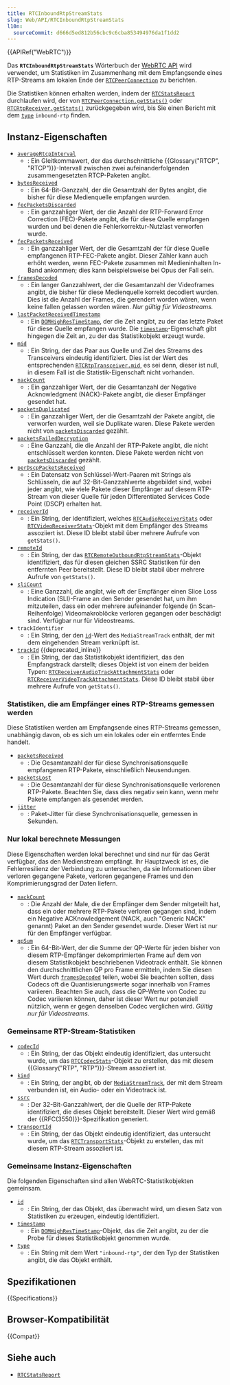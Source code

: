 ```yaml
---
title: RTCInboundRtpStreamStats
slug: Web/API/RTCInboundRtpStreamStats
l10n:
  sourceCommit: d666d5ed812b56cbc9c6cba853494976da1f1dd2
---
```


{{APIRef("WebRTC")}}

Das **`RTCInboundRtpStreamStats`** Wörterbuch der [WebRTC API](/de/docs/Web/API/WebRTC_API) wird verwendet, um Statistiken im Zusammenhang mit dem Empfangsende eines RTP-Streams am lokalen Ende der [`RTCPeerConnection`](/de/docs/Web/API/RTCPeerConnection) zu berichten.

Die Statistiken können erhalten werden, indem der [`RTCStatsReport`](/de/docs/Web/API/RTCStatsReport) durchlaufen wird, der von [`RTCPeerConnection.getStats()`](/de/docs/Web/API/RTCPeerConnection/getStats) oder [`RTCRtpReceiver.getStats()`](/de/docs/Web/API/RTCRtpReceiver/getStats) zurückgegeben wird, bis Sie einen Bericht mit dem [`type`](#type) `inbound-rtp` finden.

## Instanz-Eigenschaften

- [`averageRtcpInterval`](/de/docs/Web/API/RTCInboundRtpStreamStats/averageRtcpInterval)
  - : Ein Gleitkommawert, der das durchschnittliche {{Glossary("RTCP", "RTCP")}}-Intervall zwischen zwei aufeinanderfolgenden zusammengesetzten RTCP-Paketen angibt.
- [`bytesReceived`](/de/docs/Web/API/RTCInboundRtpStreamStats/bytesReceived)
  - : Ein 64-Bit-Ganzzahl, der die Gesamtzahl der Bytes angibt, die bisher für diese Medienquelle empfangen wurden.
- [`fecPacketsDiscarded`](/de/docs/Web/API/RTCInboundRtpStreamStats/fecPacketsDiscarded)
  - : Ein ganzzahliger Wert, der die Anzahl der RTP-Forward Error Correction (FEC)-Pakete angibt, die für diese Quelle empfangen wurden und bei denen die Fehlerkorrektur-Nutzlast verworfen wurde.
- [`fecPacketsReceived`](/de/docs/Web/API/RTCInboundRtpStreamStats/fecPacketsReceived)
  - : Ein ganzzahliger Wert, der die Gesamtzahl der für diese Quelle empfangenen RTP-FEC-Pakete angibt. Dieser Zähler kann auch erhöht werden, wenn FEC-Pakete zusammen mit Medieninhalten In-Band ankommen; dies kann beispielsweise bei Opus der Fall sein.
- [`framesDecoded`](/de/docs/Web/API/RTCInboundRtpStreamStats/framesDecoded)
  - : Ein langer Ganzzahlwert, der die Gesamtanzahl der Videoframes angibt, die bisher für diese Medienquelle korrekt decodiert wurden. Dies ist die Anzahl der Frames, die gerendert worden wären, wenn keine fallen gelassen worden wären. _Nur gültig für Videostreams._
- [`lastPacketReceivedTimestamp`](/de/docs/Web/API/RTCInboundRtpStreamStats/lastPacketReceivedTimestamp)
  - : Ein [`DOMHighResTimeStamp`](/de/docs/Web/API/DOMHighResTimeStamp), der die Zeit angibt, zu der das letzte Paket für diese Quelle empfangen wurde.
    Die [`timestamp`](#timestamp)-Eigenschaft gibt hingegen die Zeit an, zu der das Statistikobjekt erzeugt wurde.
- [`mid`](/de/docs/Web/API/RTCInboundRtpStreamStats/mid)
  - : Ein String, der das Paar aus Quelle und Ziel des Streams des Transceivers eindeutig identifiziert.
    Dies ist der Wert des entsprechenden [`RTCRtpTransceiver.mid`](/de/docs/Web/API/RTCRtpTransceiver/mid), es sei denn, dieser ist null, in diesem Fall ist die Statistik-Eigenschaft nicht vorhanden.
- [`nackCount`](/de/docs/Web/API/RTCInboundRtpStreamStats/nackCount)
  - : Ein ganzzahliger Wert, der die Gesamtanzahl der Negative Acknowledgment (NACK)-Pakete angibt, die dieser Empfänger gesendet hat.
- [`packetsDuplicated`](/de/docs/Web/API/RTCInboundRtpStreamStats/packetsDuplicated)
  - : Ein ganzzahliger Wert, der die Gesamtzahl der Pakete angibt, die verworfen wurden, weil sie Duplikate waren. Diese Pakete werden nicht von [`packetsDiscarded`](/de/docs/Web/API/RTCInboundRtpStreamStats/packetsDiscarded) gezählt.
- [`packetsFailedDecryption`](/de/docs/Web/API/RTCInboundRtpStreamStats/packetsFailedDecryption)
  - : Eine Ganzzahl, die die Anzahl der RTP-Pakete angibt, die nicht entschlüsselt werden konnten. Diese Pakete werden nicht von [`packetsDiscarded`](/de/docs/Web/API/RTCInboundRtpStreamStats/packetsDiscarded) gezählt.
- [`perDscpPacketsReceived`](/de/docs/Web/API/RTCInboundRtpStreamStats/perDscpPacketsReceived)
  - : Ein Datensatz von Schlüssel-Wert-Paaren mit Strings als Schlüsseln, die auf 32-Bit-Ganzzahlwerte abgebildet sind, wobei jeder angibt, wie viele Pakete dieser Empfänger auf diesem RTP-Stream von dieser Quelle für jeden Differentiated Services Code Point (DSCP) erhalten hat.
- [`receiverId`](/de/docs/Web/API/RTCInboundRtpStreamStats/receiverId)
  - : Ein String, der identifiziert, welches [`RTCAudioReceiverStats`](/de/docs/Web/API/RTCAudioReceiverStats) oder [`RTCVideoReceiverStats`](/de/docs/Web/API/RTCVideoReceiverStats)-Objekt mit dem Empfänger des Streams assoziiert ist. Diese ID bleibt stabil über mehrere Aufrufe von `getStats()`.
- [`remoteId`](/de/docs/Web/API/RTCInboundRtpStreamStats/remoteId)
  - : Ein String, der das [`RTCRemoteOutboundRtpStreamStats`](/de/docs/Web/API/RTCRemoteOutboundRtpStreamStats)-Objekt identifiziert, das für diesen gleichen SSRC Statistiken für den entfernten Peer bereitstellt. Diese ID bleibt stabil über mehrere Aufrufe von `getStats()`.
- [`sliCount`](/de/docs/Web/API/RTCInboundRtpStreamStats/sliCount)
  - : Eine Ganzzahl, die angibt, wie oft der Empfänger einen Slice Loss Indication (SLI)-Frame an den Sender gesendet hat, um ihm mitzuteilen, dass ein oder mehrere aufeinander folgende (in Scan-Reihenfolge) Videomakroblöcke verloren gegangen oder beschädigt sind. Verfügbar nur für Videostreams.
- `trackIdentifier`
  - : Ein String, der den [`id`](/de/docs/Web/API/MediaStreamTrack/id)-Wert des `MediaStreamTrack` enthält, der mit dem eingehenden Stream verknüpft ist.
- [`trackId`](/de/docs/Web/API/RTCInboundRtpStreamStats) {{deprecated_inline}}
  - : Ein String, der das Statistikobjekt identifiziert, das den Empfangstrack darstellt; dieses Objekt ist von einem der beiden Typen: [`RTCReceiverAudioTrackAttachmentStats`](/de/docs/Web/API/RTCReceiverAudioTrackAttachmentStats) oder [`RTCReceiverVideoTrackAttachmentStats`](/de/docs/Web/API/RTCReceiverVideoTrackAttachmentStats). Diese ID bleibt stabil über mehrere Aufrufe von `getStats()`.

### Statistiken, die am Empfänger eines RTP-Streams gemessen werden

<!-- RTCReceivedRtpStreamStats -->

Diese Statistiken werden am Empfangsende eines RTP-Streams gemessen, unabhängig davon, ob es sich um ein lokales oder ein entferntes Ende handelt.

- [`packetsReceived`](/de/docs/Web/API/RTCInboundRtpStreamStats/packetsReceived)
  - : Die Gesamtanzahl der für diese Synchronisationsquelle empfangenen RTP-Pakete, einschließlich Neusendungen.
- [`packetsLost`](/de/docs/Web/API/RTCInboundRtpStreamStats/packetsLost)
  - : Die Gesamtanzahl der für diese Synchronisationsquelle verlorenen RTP-Pakete.
    Beachten Sie, dass dies negativ sein kann, wenn mehr Pakete empfangen als gesendet werden.
- [`jitter`](/de/docs/Web/API/RTCInboundRtpStreamStats/jitter)
  - : Paket-Jitter für diese Synchronisationsquelle, gemessen in Sekunden.

### Nur lokal berechnete Messungen

Diese Eigenschaften werden lokal berechnet und sind nur für das Gerät verfügbar, das den Medienstream empfängt.
Ihr Hauptzweck ist es, die Fehlerresilienz der Verbindung zu untersuchen, da sie Informationen über verloren gegangene Pakete, verloren gegangene Frames und den Komprimierungsgrad der Daten liefern.

- [`nackCount`](/de/docs/Web/API/RTCInboundRtpStreamStats/nackCount)
  - : Die Anzahl der Male, die der Empfänger dem Sender mitgeteilt hat, dass ein oder mehrere RTP-Pakete verloren gegangen sind, indem ein Negative ACKnowledgement (NACK, auch "Generic NACK" genannt) Paket an den Sender gesendet wurde. Dieser Wert ist nur für den Empfänger verfügbar.
- [`qpSum`](/de/docs/Web/API/RTCInboundRtpStreamStats/qpSum)
  - : Ein 64-Bit-Wert, der die Summe der QP-Werte für jeden bisher von diesem RTP-Empfänger dekomprimierten Frame auf dem von diesem Statistikobjekt beschriebenen Videotrack enthält.
    Sie können den durchschnittlichen QP pro Frame ermitteln, indem Sie diesen Wert durch [`framesDecoded`](/de/docs/Web/API/RTCInboundRtpStreamStats/framesDecoded) teilen, wobei Sie beachten sollten, dass Codecs oft die Quantisierungswerte sogar innerhalb von Frames variieren.
    Beachten Sie auch, dass die QP-Werte von Codec zu Codec variieren können, daher ist dieser Wert nur potenziell nützlich, wenn er gegen denselben Codec verglichen wird.
    _Gültig nur für Videostreams._

### Gemeinsame RTP-Stream-Statistiken

<!-- RTCRtpStreamStats -->

- [`codecId`](/de/docs/Web/API/RTCInboundRtpStreamStats/codecId)
  - : Ein String, der das Objekt eindeutig identifiziert, das untersucht wurde, um das [`RTCCodecStats`](/de/docs/Web/API/RTCCodecStats)-Objekt zu erstellen, das mit diesem {{Glossary("RTP", "RTP")}}-Stream assoziiert ist.
- [`kind`](/de/docs/Web/API/RTCInboundRtpStreamStats/kind)
  - : Ein String, der angibt, ob der [`MediaStreamTrack`](/de/docs/Web/API/MediaStreamTrack), der mit dem Stream verbunden ist, ein Audio- oder ein Videotrack ist.
- [`ssrc`](/de/docs/Web/API/RTCInboundRtpStreamStats/ssrc)
  - : Der 32-Bit-Ganzzahlwert, der die Quelle der RTP-Pakete identifiziert, die dieses Objekt bereitstellt.
    Dieser Wert wird gemäß der {{RFC(3550)}}-Spezifikation generiert.
- [`transportId`](/de/docs/Web/API/RTCInboundRtpStreamStats/transportId)
  - : Ein String, der das Objekt eindeutig identifiziert, das untersucht wurde, um das [`RTCTransportStats`](/de/docs/Web/API/RTCTransportStats)-Objekt zu erstellen, das mit diesem RTP-Stream assoziiert ist.

### Gemeinsame Instanz-Eigenschaften

Die folgenden Eigenschaften sind allen WebRTC-Statistikobjekten gemeinsam.

<!-- RTCStats -->

- [`id`](/de/docs/Web/API/RTCInboundRtpStreamStats/id)
  - : Ein String, der das Objekt, das überwacht wird, um diesen Satz von Statistiken zu erzeugen, eindeutig identifiziert.
- [`timestamp`](/de/docs/Web/API/RTCInboundRtpStreamStats/timestamp)
  - : Ein [`DOMHighResTimeStamp`](/de/docs/Web/API/DOMHighResTimeStamp)-Objekt, das die Zeit angibt, zu der die Probe für dieses Statistikobjekt genommen wurde.
- [`type`](/de/docs/Web/API/RTCInboundRtpStreamStats/type)
  - : Ein String mit dem Wert `"inbound-rtp"`, der den Typ der Statistiken angibt, die das Objekt enthält.

## Spezifikationen

{{Specifications}}

## Browser-Kompatibilität

{{Compat}}

## Siehe auch

- [`RTCStatsReport`](/de/docs/Web/API/RTCStatsReport)
